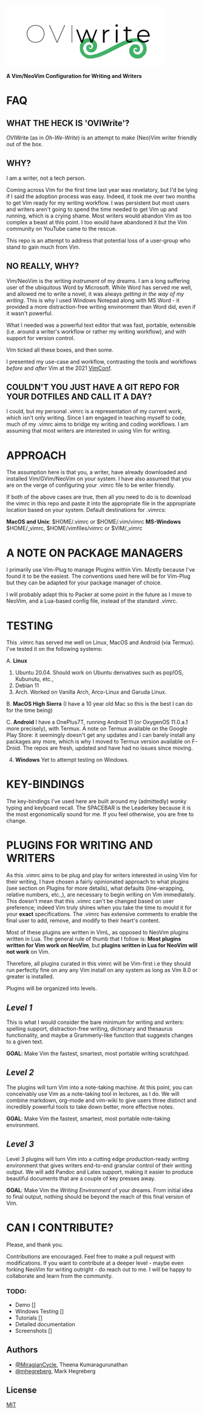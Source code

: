 ![logo](/img/logo.png)

**A Vim/NeoVim Configuration for Writing and Writers**

# FAQ

## WHAT THE HECK IS 'OVIWrite'?

OVIWrite (as in *Oh-We-Write*) is an attempt to make (Neo)Vim writer friendly out of the box.


## WHY?

I am a writer, not a tech person. 

Coming across Vim for the first time last year was revelatory, but I'd be lying if I said the adoption process was easy. Indeed, it took me over two months to get Vim ready for my writing workflow. I was persistent but most users and writers aren't going to spend the time needed to get Vim up and running, which is a crying shame. Most writers would abandon Vim as too complex a beast at this point. I too would have abandoned it but the Vim community on YouTube came to the rescue. 

This repo is an attempt to address that potential loss of a user-group who stand to gain much from Vim.

## NO REALLY, WHY? 

Vim/NeoVim is the writing *instrument* of my dreams. I am a long suffering user of the ubiquitous Word by Microsoft. While Word has served me well, and allowed me to write a novel, it was always *getting in the way of my writing*. This is why I used Windows Notepad along with MS Word - it provided a more distraction-free writing environment than Word did, even if it wasn't powerful. 

What I needed was a powerful text editor that was fast, portable, extensible (i.e. around a writer's workflow or rather my writing workflow), and with support for version control. 

Vim ticked all these boxes, and then some. 

I presented my use-case and workflow, contrasting the tools and workflows *before* and *after* Vim at the 2021 [VimConf](https://www.youtube.com/watch?v=2ORWaIqyj7k&lc=Ugzt12hOimAtCl3H7z54AaABAg). 

## COULDN'T YOU JUST HAVE A GIT REPO FOR YOUR DOTFILES AND CALL IT A DAY?

I could, but my personal .vimrc is a representation of my current work, which isn't only writing. Since I am engaged in teaching myself to code, much of my .vimrc aims to bridge my writing and coding workflows. I am assuming that most writers are interested in using Vim for writing. 


# APPROACH

The assumption here is that you, a writer, have already downloaded and installed Vim/GVim/NeoVim on your system. I have also assumed that you are on the verge of configuring your .vimrc file to be writer friendly. 

If both of the above cases are true, then all you need to do is to download the vimrc in this repo and paste it into the appropriate file in the appropriate location based on your system. Default destinations for .vimrcs:

**MacOS and Unix**:        $HOME/.vimrc or $HOME/.vim/vimrc
**MS-Windows**  $HOME/_vimrc, $HOME/vimfiles/vimrc or $VIM/_vimrc


# A NOTE ON PACKAGE MANAGERS

I primarily use Vim-Plug to manage Plugins within Vim. Mostly because I've found it to be the easiest. The conventions used here will be for Vim-Plug but they can be adapted for your package manager of choice. 

I will probably adapt this to Packer at some point in the future as I move to NeoVim, and a Lua-based config file, instead of the standard .vimrc. 



# TESTING 

This .vimrc has served me well on Linux, MacOS and Android (via Termux). I've tested it on the following systems:

A. **Linux**
1. Ubuntu 20.04. Should work on Ubuntu derivatives such as pop!OS, Kubunutu, etc.,
2. Debian 11
3. Arch. Worked on Vanilla Arch, Arco-Linux and Garuda Linux. 

B. **MacOS High Sierra** (I have a 10 year old Mac so this is the best I can do for the time being)

C. **Android**
I have a OnePlus7T, running Android 11 (or OxygenOS 11.0.a.1 more precisely), with Termux. A note on Termux available on the Google Play Store: it seemingly doesn't get any updates and I can barely install any packages any more, which is why I moved to Termux version available on F-Droid. The repos are fresh, updated and have had no issues since moving. 

4. **Windows**
Yet to attempt testing on Windows. 

# KEY-BINDINGS

The key-bindings I've used here are built around my (admittedly) wonky typing and keyboard recall. The SPACEBAR is the Leaderkey because it is the most ergonomically sound for me. If you feel otherwise, you are free to change. 

# PLUGINS FOR WRITING AND WRITERS 

As this .vimrc aims to be plug and play for writers interested in using Vim for their writing, I have chosen a fairly opinionated approach to what plugins (see section on Plugins for more details), what defaults (line-wrapping, relative numbers, etc.,), are necessary to begin writing on Vim immediately. This doesn't mean that this .vimrc can't be changed based on user preference; indeed Vim truly shines when you take the time to mould it for your **exact** specifications.  The .vimrc has extensive comments to enable the final user to add, remove, and modify to their heart's content. 

Most of these plugins are written in VimL, as opposed to NeoVim plugins written in Lua. The general rule of thumb that I follow is: **Most plugins written for Vim work on NeoVim**, but **plugins written in Lua for NeoVim will not work** on Vim.

Therefore, all plugins curated in this vimrc will be Vim-first i.e they should run perfectly fine on any any Vim install on any system as long as Vim 8.0 or greater is installed. 

Plugins will be organized into levels. 

## *Level 1* 

This is what I would consider the bare minimum for writing and writers: spelling support, distraction-free writing, dictionary and thesaurus functionality, and maybe a Grammerly-like function that suggests changes to a given text. 

**GOAL**: Make Vim the fastest, smartest, most portable writing scratchpad.

## *Level 2* 

The plugins will turn Vim into a note-taking machine. At this point, you can conceivably use Vim as a note-taking tool in lectures, as I do.  We will combine markdown, org-mode and vim-wiki to give users three distinct and incredibly powerful tools to take down better, more effective notes.

**GOAL**: Make Vim the fastest, smartest, most portable note-taking environment.

## *Level 3* 

Level 3 plugins will turn Vim into a cutting edge production-ready writing environment that gives writers end-to-end granular control of their writing output. We will add Pandoc and Latex support, making it easier to produce beautiful documents that are a couple of key presses away. 

**GOAL**: Make Vim the *Writing Environment* of your dreams. From initial idea to final output, nothing should be beyond the reach of this final version of Vim.

# CAN I CONTRIBUTE?

Please, and thank you. 

Contributions are encouraged. Feel free to make a pull request with modifications. If you want to contribute at a deeper level - maybe even forking NeoVim for writing outright - do reach out to me. I will be happy to collaborate and learn from the community. 

### TODO: 

- Demo []
- Windows Testing []
- Tutorials []
- Detailed documentation
- Screenshots []



## Authors

- [@MiragianCycle](https://www.github.com/MiragianCycle), Theena Kumaragurunathan
- [@mhegreberg](https://github.com/mhegreberg), Mark Hegreberg

## License

[MIT](https://choosealicense.com/licenses/mit/)



